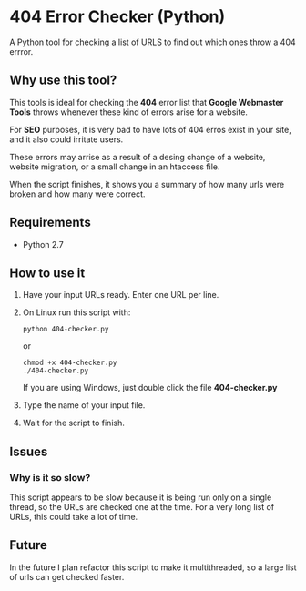 404 Error Checker (Python)
========================

A Python tool for checking a list of URLS to find out which ones throw a 404 errror.


## Why use this tool?
This tools is ideal for checking the **404** error list that **Google Webmaster Tools** throws whenever these kind of errors arise for a website.

For **SEO** purposes, it is very bad to have lots of 404 erros exist in your site, and it also could irritate users. 

These errors may arrise as a result of a desing change of a website, website migration, or a small change in an htaccess file.

When the script finishes, it shows you a summary of how many urls were broken and how many were correct.


## Requirements
- Python 2.7

## How to use it
1. Have your input URLs ready. Enter one URL per line.
2. On Linux run this script with: 
	``` 
	python 404-checker.py
	```
	or 
	```
	chmod +x 404-checker.py
	./404-checker.py
	```
	If you are using Windows, just double click the file **404-checker.py** 

3. Type the name of your input file.
4. Wait for the script to finish. 


## Issues
### Why is it so slow?
This script appears to be slow because it is being run only on a single thread, so the URLs are checked one at the time.
For a very long list of URLs, this could take a lot of time.

## Future
In the future I plan refactor this script to make it multithreaded, so a large list of urls can get checked faster.


